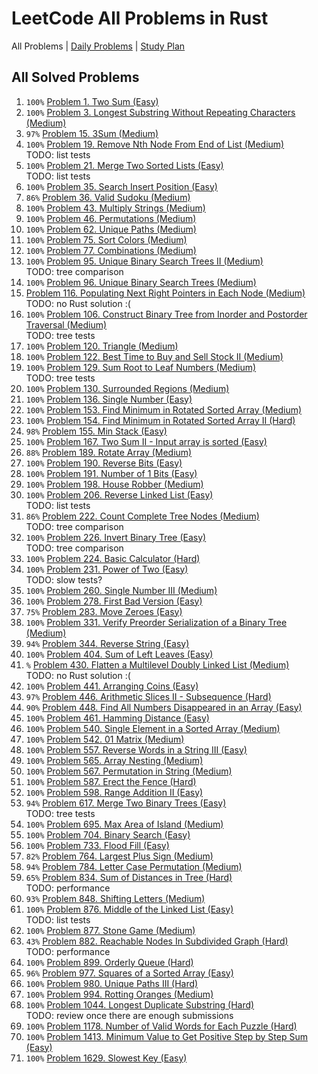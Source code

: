 LeetCode All Problems in Rust
=============================

All Problems | [Daily Problems](DAILY.md) | [Study Plan](STUDY_PLAN.md)

All Solved Problems
-------------------

1. `100%` [Problem 1. Two Sum (Easy)](problem_0001/)
2. `100%` [Problem 3. Longest Substring Without Repeating Characters (Medium)](problem_0003/)
3. `97%` [Problem 15. 3Sum (Medium)](problem_0015/)
4. `100%` [Problem 19. Remove Nth Node From End of List (Medium)](problem_0019/) \
    TODO: list tests
5. `100%` [Problem 21. Merge Two Sorted Lists (Easy)](problem_0021/) \
    TODO: list tests
6. `100%` [Problem 35. Search Insert Position (Easy)](problem_0035/)
7. `86%` [Problem 36. Valid Sudoku (Medium)](problem_0036/)
8. `100%` [Problem 43. Multiply Strings (Medium)](problem_0043/)
9. `100%` [Problem 46. Permutations (Medium)](problem_0046/)
10. `100%` [Problem 62. Unique Paths (Medium)](problem_0062/)
11. `100%` [Problem 75. Sort Colors (Medium)](problem_0075/)
12. `100%` [Problem 77. Combinations (Medium)](problem_0077/)
13. `100%` [Problem 95. Unique Binary Search Trees II (Medium)](problem_0095/) \
    TODO: tree comparison
14. `100%` [Problem 96. Unique Binary Search Trees (Medium)](problem_0096/)
15. [Problem 116. Populating Next Right Pointers in Each Node (Medium)](problem_0116/) \
    TODO: no Rust solution :(
16. `100%` [Problem 106. Construct Binary Tree from Inorder and Postorder Traversal (Medium)](problem_0106/) \
    TODO: tree tests
17. `100%` [Problem 120. Triangle (Medium)](problem_0120/)
18. `100%` [Problem 122. Best Time to Buy and Sell Stock II (Medium)](problem_0122/)
19. `100%` [Problem 129. Sum Root to Leaf Numbers (Medium)](problem_0129/) \
    TODO: tree tests
20. `100%` [Problem 130. Surrounded Regions (Medium)](problem_0130/)
21. `100%` [Problem 136. Single Number (Easy)](problem_0136/)
22. `100%` [Problem 153. Find Minimum in Rotated Sorted Array (Medium)](problem_0153/)
23. `100%` [Problem 154. Find Minimum in Rotated Sorted Array II (Hard)](problem_0154/)
24. `98%` [Problem 155. Min Stack (Easy)](problem_0155/)
25. `100%` [Problem 167. Two Sum II - Input array is sorted (Easy)](problem_0167/)
26. `88%` [Problem 189. Rotate Array (Medium)](problem_0189/)
27. `100%` [Problem 190. Reverse Bits (Easy)](problem_0190/)
28. `100%` [Problem 191. Number of 1 Bits (Easy)](problem_0191/)
29. `100%` [Problem 198. House Robber (Medium)](problem_0198/)
30. `100%` [Problem 206. Reverse Linked List (Easy)](problem_0206/) \
    TODO: list tests
31. `86%` [Problem 222. Count Complete Tree Nodes (Medium)](problem_0222/) \
    TODO: tree comparison
32. `100%` [Problem 226. Invert Binary Tree (Easy)](problem_0226/) \
    TODO: tree comparison
33. `100%` [Problem 224. Basic Calculator (Hard)](problem_0224/)
34. `100%` [Problem 231. Power of Two (Easy)](problem_0231/) \
    TODO: slow tests?
35. `100%` [Problem 260. Single Number III (Medium)](problem_0260/)
36. `100%` [Problem 278. First Bad Version (Easy)](problem_0278/)
37. `75%` [Problem 283. Move Zeroes (Easy)](problem_0283/)
38. `100%` [Problem 331. Verify Preorder Serialization of a Binary Tree (Medium)](problem_0331/)
39. `94%` [Problem 344. Reverse String (Easy)](problem_0344/)
40. `100%` [Problem 404. Sum of Left Leaves (Easy)](problem_0404/)
41. `%` [Problem 430. Flatten a Multilevel Doubly Linked List (Medium)](problem_0430/) \
    TODO: no Rust solution :(
42. `100%` [Problem 441. Arranging Coins (Easy)](problem_0441/)
43. `97%` [Problem 446. Arithmetic Slices II - Subsequence (Hard)](problem_0446/)
44. `90%` [Problem 448. Find All Numbers Disappeared in an Array (Easy)](problem_0448/)
45. `100%` [Problem 461. Hamming Distance (Easy)](problem_0461/)
46. `100%` [Problem 540. Single Element in a Sorted Array (Medium)](problem_0540/)
47. `100%` [Problem 542. 01 Matrix (Medium)](problem_0542/)
48. `100%` [Problem 557. Reverse Words in a String III (Easy)](problem_0557/)
49. `100%` [Problem 565. Array Nesting (Medium)](problem_0565/)
50. `100%` [Problem 567. Permutation in String (Medium)](problem_0567/)
51. `100%` [Problem 587. Erect the Fence (Hard)](problem_0587/)
52. `100%` [Problem 598. Range Addition II (Easy)](problem_0598/)
53. `94%` [Problem 617. Merge Two Binary Trees (Easy)](problem_0617/) \
    TODO: tree tests
54. `100%` [Problem 695. Max Area of Island (Medium)](problem_0695/)
55. `100%` [Problem 704. Binary Search (Easy)](problem_0704/)
56. `100%` [Problem 733. Flood Fill (Easy)](problem_0733/)
57. `82%` [Problem 764. Largest Plus Sign (Medium)](problem_0764/)
58. `94%` [Problem 784. Letter Case Permutation (Medium)](problem_0784/)
59. `65%` [Problem 834. Sum of Distances in Tree (Hard)](problem_0834/) \
    TODO: performance
60. `93%` [Problem 848. Shifting Letters (Medium)](problem_0848/)
61. `100%` [Problem 876. Middle of the Linked List (Easy)](problem_0876/) \
    TODO: list tests
62. `100%` [Problem 877. Stone Game (Medium)](problem_0877/)
63. `43%` [Problem 882. Reachable Nodes In Subdivided Graph (Hard)](problem_0882/) \
    TODO: performance
64. `100%` [Problem 899. Orderly Queue (Hard)](problem_0899/)
65. `96%` [Problem 977. Squares of a Sorted Array (Easy)](problem_0977/)
66. `100%` [Problem 980. Unique Paths III (Hard)](problem_0980/)
67. `100%` [Problem 994. Rotting Oranges (Medium)](problem_0994/)
68. `100%` [Problem 1044. Longest Duplicate Substring (Hard)](problem_1044/) \
    TODO: review once there are enough submissions
69. `100%` [Problem 1178. Number of Valid Words for Each Puzzle (Hard)](problem_1178/)
70. `100%` [Problem 1413. Minimum Value to Get Positive Step by Step Sum (Easy)](problem_1413/)
71. `100%` [Problem 1629. Slowest Key (Easy)](problem_1629/)
